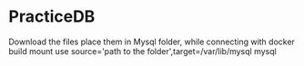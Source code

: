 # PracticeDB


Download the files place them in Mysql folder, while connecting with docker build mount use source='path to the folder',target=/var/lib/mysql mysql
